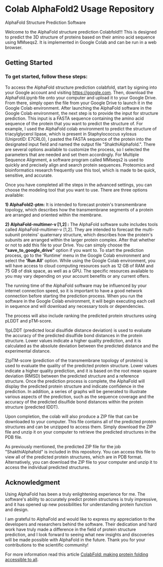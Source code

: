 # Colab AlphaFold2 Usage Repository

AlphaFold Structure Prediction Software

Welcome to the AlphaFold structure prediction Colabfold!!! This is designed to predict the 3D structure of proteins based on their amino acid sequence using MMseqs2. It is implemented in Google Colab and can be run in a web browser.

## Getting Started

### To get started, follow these steps:

To access the AlphaFold structure prediction colabfold, start by signing into your Google account and visiting https://google.com.
Then, download the AlphaFold.ipynb file onto your computer and upload it to your Google Drive. 
From there, simply open the file from your Google Drive to launch it in the Google Colab environment.
After launching the AlphaFold software in the Google Colab environment, the next step is to provide the input for structure prediction. 
This input is a FASTA sequence containing the amino acid sequence of the protein that you want to predict the structure of.
For example, I used the AlphaFold colab environment to predict the structure of triacylglycerol lipase, which is present in Staphylococcus xylosus (UniprotID: E7CRL0), I pasted the FASTA sequence of the protein into the designated input field and named the output file "ShakthiAlphafold.". 
There are several options available to customize the process, so I selected the parameters that are needed and set them accordingly.
For Multiple Sequence Alignment, a software program called MMseqs2 is used to quickly and precisely align and search protein sequences. Proteomics and bioinformatics research frequently use this tool, which is made to be quick, sensitive, and accurate.

Once you have completed all the steps in the advanced settings, you can choose the modeling tool that you want to use. There are three options available:


**1) AlphaFold2-ptm:** It is intended to forecast protein's transmembrane topology, which describes how the transmembrane segments of a protein are arranged and     oriented within the membrane.

**2) AlphaFold-multimer-v [1,2] :** The AlphaFold software suite includes tools called AlphaFold-multimer-v [1,2]. They are intended to forecast the multi-subunit proteins' quaternary structure, which describes how the protein's subunits are arranged within the larger protein complex.
  After that whether or not to add this file to your Drive. You can simply choose the **"save_to_google_drive"** option if you want to.
To start the prediction process, go to the 'Runtime' menu in the Google Colab environment and select the **'Run All'** option.
While using the Google Colab environment, you will have access to cloud computing resources such as 12 GB of RAM and 75 GB of disk space, as well as a GPU. The specific resources available to you may vary depending on your account benefits or any current offers.

The running time of the AlphaFold software may be influenced by your internet connection speed, so it is important to have a good network connection before starting the prediction process. When you run the software in the Google Colab environment, it will begin executing each cell in sequence and will download any necessary tools or dependencies.

 The process will also include ranking the predicted protein structures using pLDDT and pTM-score.

1)pLDDT (predicted local disulfide distance deviation) is used to evaluate the accuracy of the predicted disulfide bond distances in the protein structure. Lower values indicate a higher quality prediction, and it is calculated as the absolute deviation between the predicted distance and the experimental distance.

2)pTM-score (prediction of the transmembrane topology of proteins) is used to evaluate the quality of the predicted protein structure. Lower values indicate a higher quality prediction, and it is based on the root mean square deviation (RMSD) between the predicted structure and a reference structure.
Once the prediction process is complete, the AlphaFold will display the predicted protein structure and indicate confidence in the prediction. In addition, a series of graphs will be generated to illustrate various aspects of the prediction, such as the sequence coverage and the accuracy of the predicted disulfide bond distances within the protein structure (predicted IDDT).

Upon completion, the colab will also produce a ZIP file that can be downloaded to your computer. This file contains all of the predicted protein structures and can be unzipped to access them. Simply download the ZIP file and unzip it on your computer to retrieve the predicted structures in the PDB file.

As previously mentioned, the predicted ZIP file for the job "ShakthiAlphafold" is included in this repository. You can access this file to view all of the predicted protein structures, which are in PDB format. Alternatively, you can download the ZIP file to your computer and unzip it to access the individual predicted structures.


## Acknowledgment

Using AlphaFold has been a truly enlightening experience for me. The software's ability to accurately predict protein structures is truly impressive, and it has opened up new possibilities for understanding protein function and design.

I am grateful to AlphaFold and would like to express my appreciation to the developers and researchers behind the software. Their dedication and hard work have truly made a difference in the field of protein structure prediction, and I look forward to seeing what new insights and discoveries will be made possible with AlphaFold in the future. Thank you for your contributions to the scientific community!

For more information read this article [ColabFold: making protein folding accessible to all](https://www.nature.com/articles/s41592-022-01488-1).

